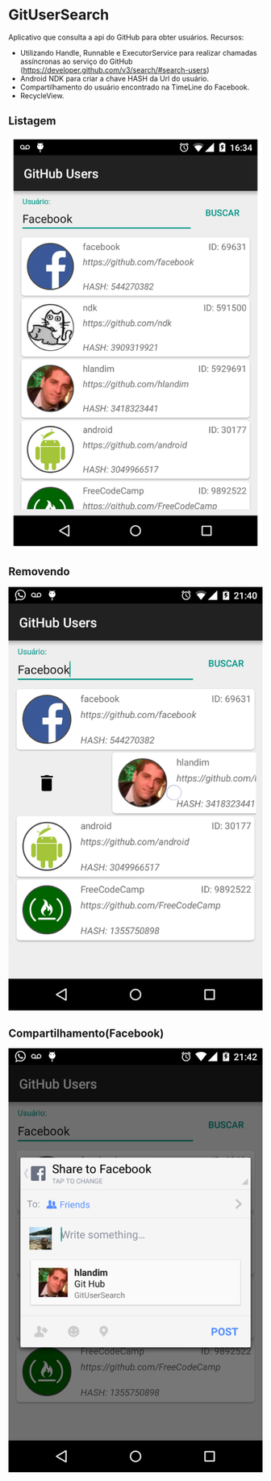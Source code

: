 # GitUserSearch
Aplicativo que consulta a api do GitHub para obter usuários.
Recursos:
- Utilizando Handle, Runnable e ExecutorService para realizar chamadas assíncronas ao serviço do GitHub (https://developer.github.com/v3/search/#search-users)
- Android NDK para criar a chave HASH da Url do usuário.
- Compartilhamento do usuário encontrado na TimeLine do Facebook.
- RecycleView.

Listagem
--------
![list](https://github.com/hlandim/GitUserSearch/blob/master/prints/list.png)

Removendo
--------
![list](https://github.com/hlandim/GitUserSearch/blob/master/prints/remove.png)

Compartilhamento(Facebook)
--------
![facebook_sharing](https://github.com/hlandim/GitUserSearch/blob/master/prints/facebook_share.png)

